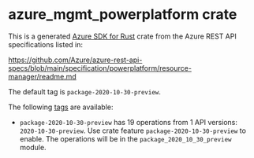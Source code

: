 # azure_mgmt_powerplatform crate

This is a generated [Azure SDK for Rust](https://github.com/Azure/azure-sdk-for-rust) crate from the Azure REST API specifications listed in:

https://github.com/Azure/azure-rest-api-specs/blob/main/specification/powerplatform/resource-manager/readme.md

The default tag is `package-2020-10-30-preview`.

The following [tags](https://github.com/Azure/azure-sdk-for-rust/blob/main/services/tags.md) are available:

- `package-2020-10-30-preview` has 19 operations from 1 API versions: `2020-10-30-preview`. Use crate feature `package-2020-10-30-preview` to enable. The operations will be in the `package_2020_10_30_preview` module.